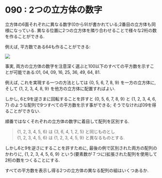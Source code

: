 # 090 : 2つの立方体の数字

立方体の6面それぞれに異なる数字\(0から9\)が書かれている;2番目の立方体も同様になっている. 異なる位置に2つの立方体を隣り合わせることで様々な2桁の数を作ることができる.

例えば, 平方数である64も作ることができる:

![](https://projecteuler.net/project/images/p090.png)

事実, 両方の立方体の数字を注意深く選ぶと100以下のすべての平方数を示すことが可能である:01, 04, 09, 16, 25, 36, 49, 64, 81.

例えば, これを実現する一つの方法としては {0, 5, 6, 7, 8, 9} を一方の立方体に, そして {1, 2, 3, 4, 8, 9} を他方の立方体に配置すればよい.

しかし, 6と9を逆さまに回転することを許すと {0, 5, 6, 7, 8, 9} と {1, 2, 3, 4, 6, 7} のような配列で9つすべての平方数を示す事ができる; そうでなければ09を得ることができない.

順番ではなくそれぞれの立方体の数字に着目して配列を区別する.

> {1, 2, 3, 4, 5, 6} は {3, 6, 4, 1, 2, 5} と同じものとし  
> {1, 2, 3, 4, 5, 6} は {1, 2, 3, 4, 5, 9} と異なるものとする.

しかし6と9を逆さにすることを許すために, 最後の例で区別された両方の配列のかわりに, {1, 2, 3, 4, 5, 6, 9} という\(要素数が７つに\)拡張された配列を使用して2桁の数をつくることにする.

すべての平方数を表示し得る2つの立方体の異なる配列の組はいくつあるか.

